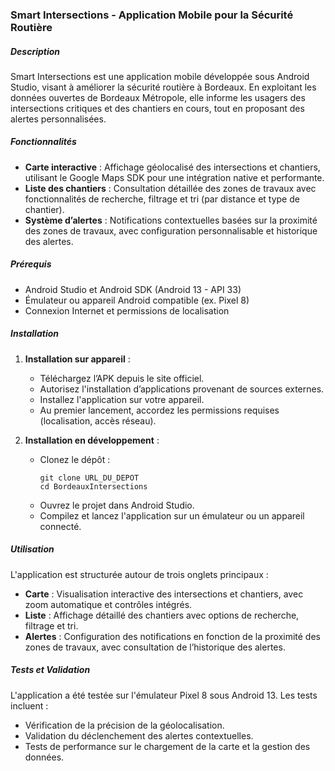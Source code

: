 
### Smart Intersections - Application Mobile pour la Sécurité Routière

##### Description
Smart Intersections est une application mobile développée sous Android Studio, visant à améliorer la sécurité routière à Bordeaux. En exploitant les données ouvertes de Bordeaux Métropole, elle informe les usagers des intersections critiques et des chantiers en cours, tout en proposant des alertes personnalisées.

##### Fonctionnalités
- **Carte interactive** : Affichage géolocalisé des intersections et chantiers, utilisant le Google Maps SDK pour une intégration native et performante.
- **Liste des chantiers** : Consultation détaillée des zones de travaux avec fonctionnalités de recherche, filtrage et tri (par distance et type de chantier).
- **Système d’alertes** : Notifications contextuelles basées sur la proximité des zones de travaux, avec configuration personnalisable et historique des alertes.

##### Prérequis
- Android Studio et Android SDK (Android 13 - API 33)
- Émulateur ou appareil Android compatible (ex. Pixel 8)
- Connexion Internet et permissions de localisation

##### Installation

1. **Installation sur appareil** :
    - Téléchargez l’APK depuis le site officiel.
    - Autorisez l'installation d’applications provenant de sources externes.
    - Installez l'application sur votre appareil.
    - Au premier lancement, accordez les permissions requises (localisation, accès réseau).

2. **Installation en développement** :
    - Clonez le dépôt :
      ```
      git clone URL_DU_DEPOT
      cd BordeauxIntersections
      ```
    - Ouvrez le projet dans Android Studio.
    - Compilez et lancez l'application sur un émulateur ou un appareil connecté.

##### Utilisation

L'application est structurée autour de trois onglets principaux :
- **Carte** : Visualisation interactive des intersections et chantiers, avec zoom automatique et contrôles intégrés.
- **Liste** : Affichage détaillé des chantiers avec options de recherche, filtrage et tri.
- **Alertes** : Configuration des notifications en fonction de la proximité des zones de travaux, avec consultation de l’historique des alertes.

##### Tests et Validation

L'application a été testée sur l'émulateur Pixel 8 sous Android 13. Les tests incluent :
- Vérification de la précision de la géolocalisation.
- Validation du déclenchement des alertes contextuelles.
- Tests de performance sur le chargement de la carte et la gestion des données.
